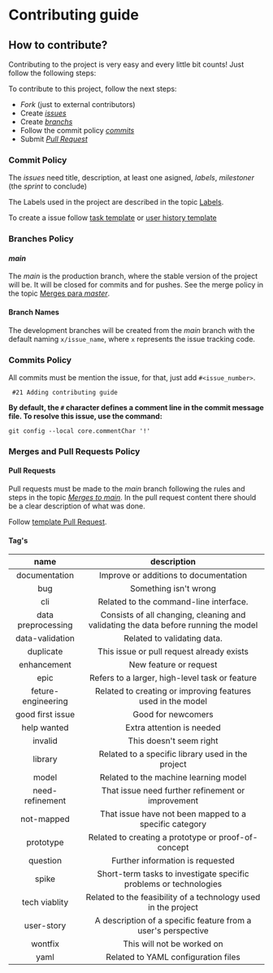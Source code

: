 # Contributing guide  

## How to contribute?

Contributing to the project is very easy and every little bit counts! Just follow the following steps:

To contribute to this project, follow the next steps:

* *Fork* (just to external contributors)
* Create [*issues*](CONTRIBUTING.md#issues)
* Create [*branchs*](CONTRIBUTING.md#branches-policy)
* Follow the commit policy [*commits*](CONTRIBUTING.md#commit-policy)
* Submit [*Pull Request*](CONTRIBUTING.md#merges-and-pull-requests-policy)


### Commit Policy

The *issues* need title, description, at least one asigned, *labels*, *milestoner* (the *sprint* to conclude)

The Labels used in the project are described in the topic [Labels](https://github.com/PDA-FGA/Playground/labels).

To create a issue follow [task template](/.github/ISSUE_TEMPLATE/task.md) or [user history template](/.github/ISSUE_TEMPLATE/user-story.md)

### Branches Policy

#### *main*

The *main* is the production branch, where the stable version of the project will be. It will be closed for commits and for pushes.
See the merge policy in the topic [Merges para *master*](CONTRIBUTING.md#merges-to-main).


#### Branch Names  

The development branches will be created from the *main* branch with the default naming `x/issue_name`, where `x` represents the issue tracking code.

### Commits Policy

All commits must be mention the issue, for that, just add `#<issue_number>`.

```
 #21 Adding contributing guide
```

**By default, the `#` character defines a comment line in the commit message file. To resolve this issue, use the command:**
```
git config --local core.commentChar '!'
```

### Merges and Pull Requests Policy

#### Pull Requests

Pull requests must be made to the *main* branch following the rules and steps in the topic [*Merges to main*](CONTRIBUTING.md#merges-to-main). In the pull request content there should be a clear description of what was done.

Follow [template Pull Request](/.github/pull_request_template.md).


#### Tag's

| name | description |
| :--: | :---------: |
| documentation | Improve or additions to documentation |
| bug | Something isn't wrong |
| cli | Related to the command-line interface. |
| data preprocessing | Consists of all changing, cleaning and validating the data before running the model | 
| data-validation | Related to validating data. |
| duplicate | This issue or pull request already exists |
| enhancement | New feature or request |
| epic | Refers to a larger, high-level task or feature |
| feture-engineering | Related to creating or improving features used in the model|
| good first issue | Good for newcomers |
| help wanted | Extra attention is needed |
| invalid | This doesn't seem right |
| library | Related to a specific library used in the project |
| model | Related to the machine learning model|
| need-refinement | That issue need further refinement or improvement | 
| not-mapped |That issue have not been mapped to a specific category |
| prototype | Related to creating a prototype or proof-of-concept |
| question | Further information is requested |
| spike | Short-term tasks to investigate specific problems or technologies |
| tech viablity | Related to the feasibility of a technology used in the project |
| user-story | A description of a specific feature from a user's perspective |
| wontfix | This will not be worked on |
| yaml | Related to YAML configuration files |
